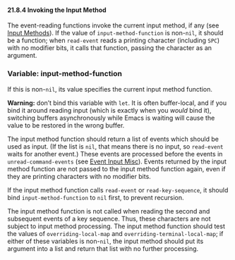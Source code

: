 

#### 21.8.4 Invoking the Input Method

The event-reading functions invoke the current input method, if any (see [Input Methods](Input-Methods.html)). If the value of `input-method-function` is non-`nil`, it should be a function; when `read-event` reads a printing character (including `SPC`) with no modifier bits, it calls that function, passing the character as an argument.

### Variable: **input-method-function**

If this is non-`nil`, its value specifies the current input method function.

**Warning:** don’t bind this variable with `let`. It is often buffer-local, and if you bind it around reading input (which is exactly when you *would* bind it), switching buffers asynchronously while Emacs is waiting will cause the value to be restored in the wrong buffer.

The input method function should return a list of events which should be used as input. (If the list is `nil`, that means there is no input, so `read-event` waits for another event.) These events are processed before the events in `unread-command-events` (see [Event Input Misc](Event-Input-Misc.html)). Events returned by the input method function are not passed to the input method function again, even if they are printing characters with no modifier bits.

If the input method function calls `read-event` or `read-key-sequence`, it should bind `input-method-function` to `nil` first, to prevent recursion.

The input method function is not called when reading the second and subsequent events of a key sequence. Thus, these characters are not subject to input method processing. The input method function should test the values of `overriding-local-map` and `overriding-terminal-local-map`; if either of these variables is non-`nil`, the input method should put its argument into a list and return that list with no further processing.
